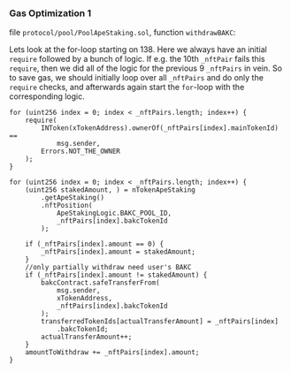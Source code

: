 ### Gas Optimization 1

file `protocol/pool/PoolApeStaking.sol`,  function `withdrawBAKC`:

Lets look at the for-loop starting on 138. 
Here we always have an initial `require` followed by a bunch of logic. If e.g. the 10th `_nftPair` fails this `require`, then we did all of the logic for the previous 9 `_nftPairs` in vein. 
So to save gas, we should initially loop over all `_nftPairs` and do only the `require` checks, and afterwards again start the `for`-loop with the corresponding logic.

```
for (uint256 index = 0; index < _nftPairs.length; index++) {
    require(
        INToken(xTokenAddress).ownerOf(_nftPairs[index].mainTokenId) ==
            msg.sender,
        Errors.NOT_THE_OWNER
    );
}

for (uint256 index = 0; index < _nftPairs.length; index++) {
    (uint256 stakedAmount, ) = nTokenApeStaking
        .getApeStaking()
        .nftPosition(
            ApeStakingLogic.BAKC_POOL_ID,
            _nftPairs[index].bakcTokenId
        );

    if (_nftPairs[index].amount == 0) {
        _nftPairs[index].amount = stakedAmount;
    }
    //only partially withdraw need user's BAKC
    if (_nftPairs[index].amount != stakedAmount) {
        bakcContract.safeTransferFrom(
            msg.sender,
            xTokenAddress,
            _nftPairs[index].bakcTokenId
        );
        transferredTokenIds[actualTransferAmount] = _nftPairs[index]
            .bakcTokenId;
        actualTransferAmount++;
    }
    amountToWithdraw += _nftPairs[index].amount;
}
```